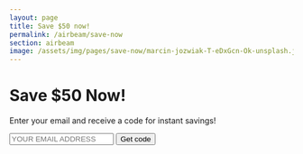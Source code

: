 ```yaml
---
layout: page
title: Save $50 now!
permalink: /airbeam/save-now
section: airbeam
image: /assets/img/pages/save-now/marcin-jozwiak-T-eDxGcn-Ok-unsplash.jpg
---
```


<div class="conversion-form save-now">
  <div class="conversion-form__container save-now__container">
    <h1 class="conversion-form__heading heading heading--conversion">Save $50 Now!</h1>
    <p class="conversion-form__paragraph">Enter your email and receive a&nbsp;code for instant savings!</p>
    <form name="discount-code" class="conversion-form__form" method="post" data-netlify="true" action="/airbeam/save-now/discount-code">
      <input type="hidden" name="subject" value="New discount code request" />
      <input name="email" type="email" placeholder="YOUR EMAIL ADDRESS" class="conversion-form__input u--block" required autocomplete="email" />
      <input type="submit" value="Get code" class="button button--cta input--full-width" />
    </form>
  </div>
</div>
